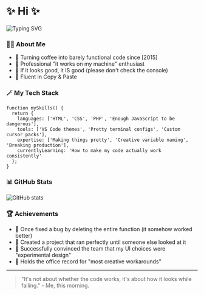 # ✨ Hi ✨

![Typing SVG](https://readme-typing-svg.herokuapp.com?font=Fira+Code&pause=1000&color=F745D3&width=435&lines=Making+pretty+things+that+sometimes+work)

### 🧙‍♂️ About Me

- 🔮 Turning coffee into barely functional code since [2015]
- 💫 Professional "it works on my machine" enthusiast
- 🎨 If it looks good, it IS good (please don't check the console)
- 🌊 Fluent in Copy & Paste
  
### 🪄 My Tech Stack

```
function mySkills() {
  return {
    languages: ['HTML', 'CSS', 'PHP', 'Enough JavaScript to be dangerous'],
    tools: ['VS Code themes', 'Pretty terminal configs', 'Custom cursor packs'],
    expertise: ['Making things pretty', 'Creative variable naming', 'Breaking production'],
    currentlyLearning: 'How to make my code actually work consistently'
  };
}
```

### 📊 GitHub Stats

![GitHub stats](https://github-readme-stats.vercel.app/api?username=Raadic&show_icons=true&theme=radical)

### 🏆 Achievements

- 🌟 Once fixed a bug by deleting the entire function (it somehow worked better)
- 🎯 Created a project that ran perfectly until someone else looked at it
- 🚀 Successfully convinced the team that my UI choices were "experimental design"
- 💯 Holds the office record for "most creative workarounds"


---

> "It's not about whether the code works, it's about how it looks while failing." - Me, this morning.
